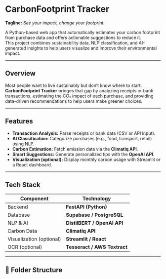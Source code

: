 #  CarbonFootprint Tracker

**Tagline:** *See your impact, change your footprint.*

A Python-based web app that automatically estimates your carbon footprint from purchase data and offers actionable suggestions to reduce it.  
This project combines sustainability data, NLP classification, and AI-generated insights to help users visualize and improve their environmental impact.

---

##  Overview

Most people want to live sustainably but don’t know where to start.  
**CarbonFootprint Tracker** bridges that gap by analyzing receipts or bank transactions, estimating the CO₂ impact of each purchase, and providing data-driven recommendations to help users make greener choices.

---

##  Features

-  **Transaction Analysis:** Parse receipts or bank data (CSV or API input).  
-  **AI Classification:** Categorize purchases (e.g., food, transport, retail) using NLP.  
-  **Carbon Estimation:** Fetch emission data via the **Climatiq API**.  
-  **Smart Suggestions:** Generate personalized tips with the **OpenAI API**.  
-  **Visualization (optional):** Display monthly carbon usage with Streamlit or a React dashboard.

---

##  Tech Stack

| Component | Technology |
|------------|-------------|
| Backend | **FastAPI (Python)** |
| Database | **Supabase / PostgreSQL** |
| NLP & AI | **DistilBERT / OpenAI API** |
| Carbon Data | **Climatiq API** |
| Visualization (optional) | **Streamlit / React** |
| OCR (optional) | **Tesseract / AWS Textract** |

---

## 📁 Folder Structure

